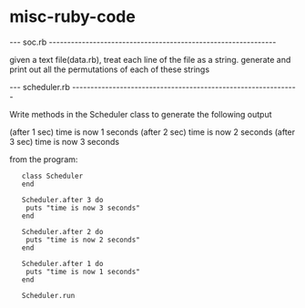 misc-ruby-code
==============


--- soc.rb --------------------------------------------------------------

 given a text file(data.rb), treat each line of the file as a string. generate and
 print out all the permutations of each of these strings


--- scheduler.rb --------------------------------------------------------------

 Write methods in the Scheduler class to generate the following output

   (after 1 sec) time is now 1 seconds
   (after 2 sec) time is now 2 seconds
   (after 3 sec) time is now 3 seconds

 from the program:

       class Scheduler
       end

       Scheduler.after 3 do
       	puts "time is now 3 seconds"
       end

       Scheduler.after 2 do
       	puts "time is now 2 seconds"
       end

       Scheduler.after 1 do
       	puts "time is now 1 seconds"
       end

       Scheduler.run

